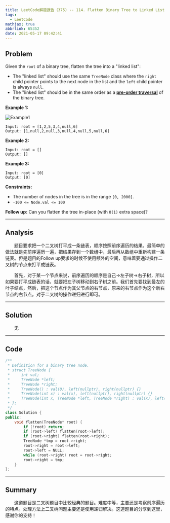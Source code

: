 ```yaml
---
title: LeetCode解题报告（375) -- 114. Flatten Binary Tree to Linked List
tags:
  - LeetCode
mathjax: true
abbrlink: 65352
date: 2021-05-17 09:42:41
---
```


## Problem

Given the `root` of a binary tree, flatten the tree into a "linked list":

- The "linked list" should use the same `TreeNode` class where the `right` child pointer points to the next node in the list and the `left` child pointer is always `null`.
- The "linked list" should be in the same order as a [**pre-order** **traversal**](https://en.wikipedia.org/wiki/Tree_traversal#Pre-order,_NLR) of the binary tree.

<!-- more -->

**Example 1:**

![Example1](https://assets.leetcode.com/uploads/2021/01/14/flaten.jpg)

```
Input: root = [1,2,5,3,4,null,6]
Output: [1,null,2,null,3,null,4,null,5,null,6]
```

**Example 2:**

```
Input: root = []
Output: []
```

**Example 3:**

```
Input: root = [0]
Output: [0]
```



**Constraints:**

- The number of nodes in the tree is in the range `[0, 2000]`.
- `-100 <= Node.val <= 100`

 

**Follow up:** Can you flatten the tree in-place (with `O(1)` extra space)?

------

## Analysis

&emsp;&emsp;题目要求把一个二叉树打平成一条链表，顺序按照前序遍历的结果。最简单的做法就是先前序遍历一遍，把结果存到一个数组中，最后再从数组中重新构建一条链表。但是题目的Follow up要求的时候不使用额外的空间，意味着要通过操作二叉树的节点来打平成链表。

&emsp;&emsp;首先，对于某一个节点来说，前序遍历的顺序是自己->左子树->右子树，所以如果要打平成链表的话，就要把左子树移动到右子树之前。我们首先要找到最左的叶子结点，然后，把这个节点作为其父节点的右节点，原来的右节点作为这个新右节点的右节点。对于二叉树的操作递归进行即可。

------

## Solution

&emsp;&emsp;无

------

## Code

```c++
/**
 * Definition for a binary tree node.
 * struct TreeNode {
 *     int val;
 *     TreeNode *left;
 *     TreeNode *right;
 *     TreeNode() : val(0), left(nullptr), right(nullptr) {}
 *     TreeNode(int x) : val(x), left(nullptr), right(nullptr) {}
 *     TreeNode(int x, TreeNode *left, TreeNode *right) : val(x), left(left), right(right) {}
 * };
 */
class Solution {
public:
    void flatten(TreeNode* root) {
        if (!root) return;
        if (root->left) flatten(root->left);
        if (root->right) flatten(root->right);
        TreeNode *tmp = root->right;
        root->right = root->left;
        root->left = NULL;
        while (root->right) root = root->right;
        root->right = tmp;
    }
};
```

------

## Summary

&emsp;&emsp;这道题目是二叉树题目中比较经典的题目。难度中等，主要还是考察前序遍历的特点。处理方法上二叉树问题主要还是使用递归解决。这道题目的分享到这里，感谢你的支持！
